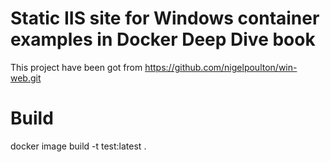 # Static IIS site for Windows container examples in Docker Deep Dive book
This project have been got from https://github.com/nigelpoulton/win-web.git 

# Build
docker image build -t test:latest .

